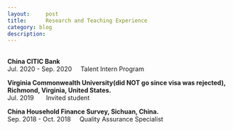 ```yaml
---
layout:     post
title:      Research and Teaching Experience
category: blog
description: 
---
```

<br>
<b>China CITIC Bank</b><br>
Jul. 2020 - Sep. 2020	&nbsp;&nbsp;&nbsp; Talent Intern Program<br>

<b>Virginia Commonwealth University(did NOT go since visa was rejected), Richmond, Virginia, United States.</b><br>
Jul. 2019 &nbsp;&nbsp;&nbsp;&nbsp;&nbsp; Invited student<br>

<b>China Household Finance Survey, Sichuan, China.</b><br>
Sep. 2018 - Oct. 2018	&nbsp;&nbsp;&nbsp; Quality Assurance Specialist<br>

